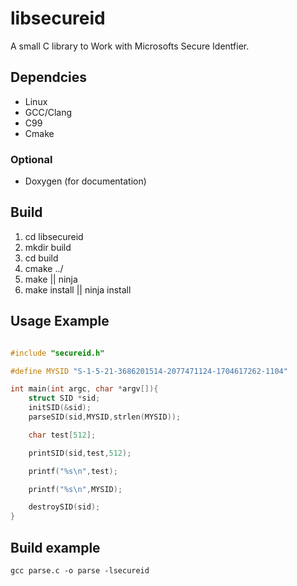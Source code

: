 # libsecureid

A small C library to Work with Microsofts Secure Identfier.

## Dependcies

- Linux
- GCC/Clang
- C99
- Cmake

### Optional
- Doxygen (for documentation)

## Build

1. cd libsecureid
2. mkdir build
3. cd build
4. cmake ../
5. make || ninja
6.  make install || ninja install

## Usage Example

```C

#include "secureid.h"

#define MYSID "S-1-5-21-3686201514-2077471124-1704617262-1104"

int main(int argc, char *argv[]){
    struct SID *sid;
    initSID(&sid);
    parseSID(sid,MYSID,strlen(MYSID));

    char test[512];

    printSID(sid,test,512);

    printf("%s\n",test);

    printf("%s\n",MYSID);

    destroySID(sid);
}

```

## Build example
```SH
gcc parse.c -o parse -lsecureid 
```
